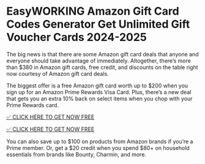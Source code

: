 # EasyWORKING Amazon Gift Card Codes Generator Get Unlimited Gift Voucher Cards 2024-2025
The big news is that there are some Amazon gift card deals that anyone and everyone should take advantage of immediately. Altogether, there’s more than $380 in Amazon gift cards, free credit, and discounts on the table right now courtesy of Amazon gift card deals.

The biggest offer is a free Amazon gift card worth up to $200 when you sign up for an Amazon Prime Rewards Visa Card. Plus, there’s a new deal that gets you an extra 10% back on select items when you chop with your Prime Rewards card.

[✅ CLICK HERE TO GET NOW FREE](https://shorter.me/nVzTR)

[✅ CLICK HERE TO GET NOW FREE](https://shorter.me/nVzTR)


You can also save up to $100 on products from Amazon brands if you’re a Prime member. Or, get a $20 credit when you spend $80+ on household essentials from brands like Bounty, Charmin, and more.
